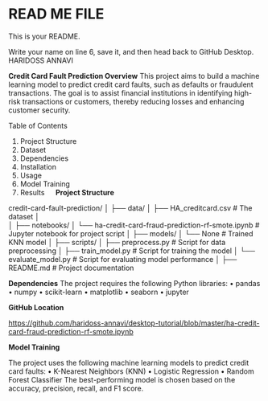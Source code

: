 # READ ME FILE #

This is your README. 

Write your name on line 6, save it, and then head back to GitHub Desktop.
HARIDOSS ANNAVI


**Credit Card Fault Prediction
Overview**
This project aims to build a machine learning model to predict credit card faults, such as defaults or fraudulent transactions. The goal is to assist financial institutions in identifying high-risk transactions or customers, thereby reducing losses and enhancing customer security.

Table of Contents
1.	Project Structure
2.	Dataset
3.	Dependencies
4.	Installation
5.	Usage
6.	Model Training
7.	Results
 
**Project Structure**

credit-card-fault-prediction/
│
├── data/
│   ├── HA_creditcard.csv         # The dataset
│   
│
├── notebooks/
│   └── ha-credit-card-fraud-prediction-rf-smote.ipynb # Jupyter notebook for project script
│
├── models/
│   └──  None # Trained KNN model
│
├── scripts/
│   ├── preprocess.py                # Script for data preprocessing
│   ├── train_model.py               # Script for training the model
│   └── evaluate_model.py            # Script for evaluating model performance
│
├── README.md                        # Project documentation

**Dependencies**
The project requires the following Python libraries:
•	pandas
•	numpy
•	scikit-learn
•	matplotlib
•	seaborn
•	jupyter

**GitHub Location**

https://github.com/haridoss-annavi/desktop-tutorial/blob/master/ha-credit-card-fraud-prediction-rf-smote.ipynb

**Model Training**

The project uses the following machine learning models to predict credit card faults:
•	K-Nearest Neighbors (KNN)
•	Logistic Regression
•	Random Forest Classifier
The best-performing model is chosen based on the accuracy, precision, recall, and F1 score.




